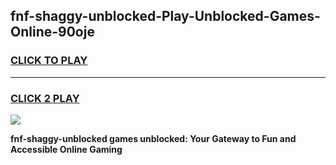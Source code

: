 
## fnf-shaggy-unblocked-Play-Unblocked-Games-Online-90oje
<h3>
<a href="https://premium76.site?title=fnf-shaggy-unblocked&ref=25A">CLICK TO PLAY</a></h3>
<hr>

<h3>
<a href="https://premium76.site?title=fnf-shaggy-unblocked&ref=25A">CLICK 2 PLAY</a>
  
</h3>

<a href="https://premium76.site?title=fnf-shaggy-unblocked&ref=25A"><img src="https://clearcache.store/games.png"></a>


**fnf-shaggy-unblocked games unblocked: Your Gateway to Fun and Accessible Online Gaming**
